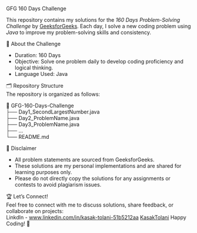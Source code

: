 GFG 160 Days Challenge  

This repository contains my solutions for the *160 Days Problem-Solving Challenge* by [GeeksforGeeks](https://www.geeksforgeeks.org/). 
Each day, I solve a new coding problem using *Java* to improve my problem-solving skills and consistency.  

🌟 About the Challenge  
- Duration: 160 Days  
- Objective: Solve one problem daily to develop coding proficiency and logical thinking.  
- Language Used: Java
  
 🗂 Repository Structure  
The repository is organized as follows:  

📂 GFG-160-Days-Challenge  
   ├── Day1_SecondLargestNumber.java  
   ├── Day2_ProblemName.java  
   ├── Day3_ProblemName.java  
   ├── ...  
   └── README.md  
   
📜 Disclaimer  
- All problem statements are sourced from GeeksforGeeks.  
- These solutions are my personal implementations and are shared for learning purposes only.  
- Please do not directly copy the solutions for any assignments or contests to avoid plagiarism issues.

🏆 Let’s Connect!  
Feel free to connect with me to discuss solutions, share feedback, or collaborate on projects:  
LinkdIn - www.linkedin.com/in/kasak-tolani-51b5212aa 
[KasakTolani](www.linkedin.com/in/kasak-tolani-51b5212aa)
Happy Coding! 🚀  
